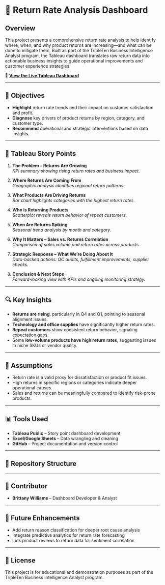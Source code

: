 # 🔄 Return Rate Analysis Dashboard

## Overview
This project presents a comprehensive return rate analysis to help identify where, when, and why product returns are increasing—and what can be done to mitigate them. Built as part of the TripleTen Business Intelligence Analyst program, the Tableau dashboard translates raw return data into actionable business insights to guide operational improvements and customer experience strategies.

🔗 **[View the Live Tableau Dashboard](https://public.tableau.com/app/profile/brittany.williams2558/viz/Sprint5Project_17529414786940/Dashboard1)**

---

## 🎯 Objectives
- **Highlight** return rate trends and their impact on customer satisfaction and profit.
- **Diagnose** key drivers of product returns by region, category, and customer type.
- **Recommend** operational and strategic interventions based on data insights.

---

## 📖 Tableau Story Points

1. **The Problem – Returns Are Growing**  
   *KPI summary showing rising return rates and business impact.*

2. **Where Returns Are Coming From**  
   *Geographic analysis identifies regional return patterns.*

3. **What Products Are Driving Returns**  
   *Bar chart highlights categories with the highest return rates.*

4. **Who Is Returning Products**  
   *Scatterplot reveals return behavior of repeat customers.*

5. **When Are Returns Spiking**  
   *Seasonal trend analysis by month and category.*

6. **Why It Matters – Sales vs. Returns Correlation**  
   *Comparison of sales volume and return rates across products.*

7. **Strategic Response – What We’re Doing About It**  
   *Data-backed actions: QC audits, fulfillment improvements, supplier checks.*

8. **Conclusion & Next Steps**  
   *Forward-looking view with KPIs and ongoing monitoring strategy.*

---

## 🔍 Key Insights
- **Returns are rising**, particularly in Q4 and Q1, pointing to seasonal alignment issues.
- **Technology and office supplies** have significantly higher return rates.
- **Repeat customers** show consistent return behavior, signaling expectation gaps.
- Some **low-volume products have high return rates**, suggesting issues in niche SKUs or vendor quality.

---

## 🧠 Assumptions
- Return rate is a valid proxy for dissatisfaction or product fit issues.
- High returns in specific regions or categories indicate deeper operational causes.
- Sales and returns can be meaningfully compared to identify risk-prone products.

---

## 📊 Tools Used
- **Tableau Public** – Story point dashboard development
- **Excel/Google Sheets** – Data wrangling and cleaning
- **GitHub** – Project documentation and version control

---

## 📁 Repository Structure


---

## 👤 Contributor
- **Brittany Williams** – Dashboard Developer & Analyst

---

## 🚀 Future Enhancements
- Add return reason classification for deeper root cause analysis
- Integrate predictive analytics for return rate forecasting
- Link product reviews to return data for sentiment correlation

---

## 📄 License
This project is for educational and demonstration purposes as part of the TripleTen Business Intelligence Analyst program.


